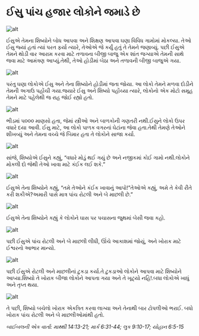 # ઈસુ પાંચ હજાર લોકોને જમાડે છે

![alt](https://cdn.door43.org/obs/jpg/360px/obs-en-30-01.jpg)

ઈસુએ તેમના શિષ્યોને બોધ આપવા અને શિક્ષણ આપવા  ઘણા વિવિધ ગામોમાં મોકલ્યા. તેઓ ઈસુ જ્યાં હતાં ત્યાં પરત ફર્યા ત્યારે, તેઓએ જે કર્યું હતું તે તેમને જણાવ્યું. પછી ઈસુએ તેમને થોડી વાર આરામ કરવા માટે તળાવના બીજી બાજુ એક શાંત જગ્યાએ તેમની સાથે જવા માટે આમંત્રણ આપ્યું.તેથી, તેઓ હોડીમાં બેઠા અને તળાવની બીજી બાજુએ ગયા.

![alt](https://cdn.door43.org/obs/jpg/360px/obs-en-30-02.jpg)

પરંતુ ઘણા લોકોએ ઈસુ અને તેના શિષ્યોને હોડીમાં જતા જોયા. આ લોકો તેમને મળવા દોડીને તેમની અગાઉ પહોંચી ગયા.જયારે ઈસુ અને શિષ્યો પહોંચ્યા ત્યારે, લોકોનો એક મોટો સમૂહ તેમને માટે પહેલેથી જ રાહ જોઈ રહ્યો હતો.

![alt](https://cdn.door43.org/obs/jpg/360px/obs-en-30-03.jpg)

ભીડમાં ૫૦૦૦ માણસો હતા, જેમાં સ્ત્રીઓ અને બાળકોની ગણતરી નથી.ઈસુને લોકો ઉપર વધારે દયા આવી. ઈસુ માટે, આ લોકો પાળક વગરનાં ઘેટાંના જેવા હતા.તેથી તેમણે તેઓને શીખવ્યું અને તેમના વચ્ચે જે બિમાર હતા તે લોકોને સાજા કર્યા.

![alt](https://cdn.door43.org/obs/jpg/360px/obs-en-30-04.jpg)

સાંજે, શિષ્યોએ ઈસુને કહ્યું, “વધારે મોડું થઈ ગયું છે અને નજીકમાં કોઈ ગામો નથી.લોકોને મોકલી દો જેથી તેઓ ખાવા માટે કંઈક લઈ શકે.”

![alt](https://cdn.door43.org/obs/jpg/360px/obs-en-30-05.jpg)

ઈસુએ તેના શિષ્યોને કહ્યું, “તમે તેઓને કંઈક ખાવાનું આપો!”તેઓએ કહ્યું, અમે તે કેવી રીતે કરી શકીએ?અમારી પાસે માત્ર પાંચ રોટલી અને બે માછલી છે.”

![alt](https://cdn.door43.org/obs/jpg/360px/obs-en-30-06.jpg)

ઈસુએ તેના શિષ્યોને કહ્યું કે લોકોને ઘાસ પર પચાસના જુથમાં બેસી જવા કહો.

![alt](https://cdn.door43.org/obs/jpg/360px/obs-en-30-07.jpg)

પછી ઈસુએ પાંચ રોટલી અને બે માછલી લીધી, ઊંચે આકાશમાં જોયું, અને ખોરાક માટે ઈશ્વરનો આભાર માન્યો. 

![alt](https://cdn.door43.org/obs/jpg/360px/obs-en-30-08.jpg)

પછી ઈસુએ રોટલી અને માછલીનાં ટુકડા કર્યા.તે ટુકડાઓ લોકોને આપવા માટે શિષ્યોને આપ્યા.શિષ્યો તે ખોરાક બીજા લોકોને આપતા ગયા અને તે ખૂટ્યો નહિ!.બધા લોકોએ ખાધું અને તૃપ્ત થયા.

![alt](https://cdn.door43.org/obs/jpg/360px/obs-en-30-09.jpg)

તે પછી, શિષ્યો બચેલો ખોરાક એકત્રિત કરવા લાગ્યા અને તેનાથી બાર ટોપલીઓ ભરાઈ. બધો ખોરાક પાંચ રોટલી અને બે માછલીઓમાંથી હતો.

_બાઈબલની એક વાર્તા: માથ્થી 14:13-21; માર્ક 6:31-44; લુક 9:10-17; યોહાન 6:5-15_
